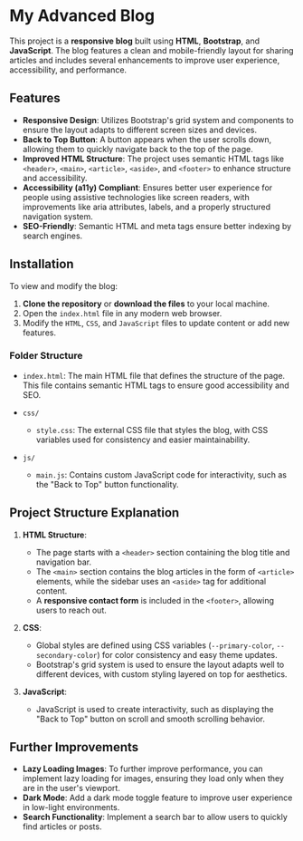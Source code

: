 
# My Advanced Blog

This project is a **responsive blog** built using **HTML**, **Bootstrap**, and **JavaScript**. The blog features a clean and mobile-friendly layout for sharing articles and includes several enhancements to improve user experience, accessibility, and performance.

## Features

- **Responsive Design**: Utilizes Bootstrap's grid system and components to ensure the layout adapts to different screen sizes and devices.
- **Back to Top Button**: A button appears when the user scrolls down, allowing them to quickly navigate back to the top of the page.
- **Improved HTML Structure**: The project uses semantic HTML tags like `<header>`, `<main>`, `<article>`, `<aside>`, and `<footer>` to enhance structure and accessibility.
- **Accessibility (a11y) Compliant**: Ensures better user experience for people using assistive technologies like screen readers, with improvements like aria attributes, labels, and a properly structured navigation system.
- **SEO-Friendly**: Semantic HTML and meta tags ensure better indexing by search engines.
  
## Installation

To view and modify the blog:

1. **Clone the repository** or **download the files** to your local machine.
2. Open the `index.html` file in any modern web browser.
3. Modify the `HTML`, `CSS`, and `JavaScript` files to update content or add new features.

### Folder Structure

- `index.html`: The main HTML file that defines the structure of the page. This file contains semantic HTML tags to ensure good accessibility and SEO.
  
- `css/`
  - `style.css`: The external CSS file that styles the blog, with CSS variables used for consistency and easier maintainability.

- `js/`
  - `main.js`: Contains custom JavaScript code for interactivity, such as the "Back to Top" button functionality.

## Project Structure Explanation

1. **HTML Structure**:
    - The page starts with a `<header>` section containing the blog title and navigation bar.
    - The `<main>` section contains the blog articles in the form of `<article>` elements, while the sidebar uses an `<aside>` tag for additional content.
    - A **responsive contact form** is included in the `<footer>`, allowing users to reach out.

2. **CSS**:
    - Global styles are defined using CSS variables (`--primary-color`, `--secondary-color`) for color consistency and easy theme updates.
    - Bootstrap's grid system is used to ensure the layout adapts well to different devices, with custom styling layered on top for aesthetics.
  
3. **JavaScript**:
    - JavaScript is used to create interactivity, such as displaying the "Back to Top" button on scroll and smooth scrolling behavior.

## Further Improvements

- **Lazy Loading Images**: To further improve performance, you can implement lazy loading for images, ensuring they load only when they are in the user's viewport.
- **Dark Mode**: Add a dark mode toggle feature to improve user experience in low-light environments.
- **Search Functionality**: Implement a search bar to allow users to quickly find articles or posts.
